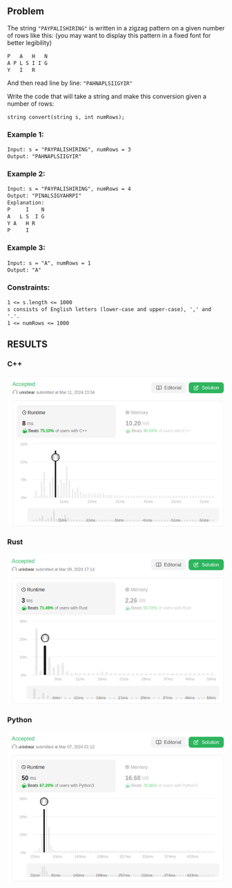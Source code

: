 ## Problem
The string `"PAYPALISHIRING"` is written in a zigzag pattern on a given number of rows like this: (you may want to display this pattern in a fixed font for better legibility)

    P   A   H   N
    A P L S I I G
    Y   I   R

And then read line by line: `"PAHNAPLSIIGYIR"`

Write the code that will take a string and make this conversion given a number of rows:

    string convert(string s, int numRows);
 

### Example 1:

    Input: s = "PAYPALISHIRING", numRows = 3
    Output: "PAHNAPLSIIGYIR"

### Example 2:

    Input: s = "PAYPALISHIRING", numRows = 4
    Output: "PINALSIGYAHRPI"
    Explanation:
    P     I    N
    A   L S  I G
    Y A   H R
    P     I

### Example 3:

    Input: s = "A", numRows = 1
    Output: "A"
    

### Constraints:

    1 <= s.length <= 1000
    s consists of English letters (lower-case and upper-case), ',' and '.'.
    1 <= numRows <= 1000

## RESULTS

### C++
![result](image.png)

### Rust
![result](image-1.png)

### Python
![result](image-2.png)

